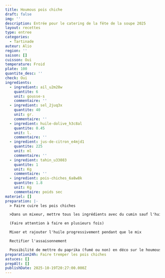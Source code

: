 ```yaml
---
title: Houmous pois chiche
draft: false
img: ''
description: Entrée pour le catering de la fête de la soupe 2025
layout: recettes
type: entree
categories:
  - Tartinade
auteur: Alio
region: ''
saison: []
cuisson: Oui
temperature: Froid
plate: 100
quantite_desc: ''
check: Oui
ingredients:
  - ingredient: ail_u2m28w
    quantite: 6
    unit: gousse·s
    commentaire: ''
  - ingredient: sel_2juq3x
    quantite: 40
    unit: gr.
    commentaire: ''
  - ingredient: huile-dolive_h3c8al
    quantite: 0.45
    unit: l.
    commentaire: ''
  - ingredient: jus-de-citron_e4mjd1
    quantite: 225
    unit: ml
    commentaire: ''
  - ingredient: tahin_u33083
    quantite: 1
    unit: Kg
    commentaire: ''
  - ingredient: pois-chiches_6a8w8k
    quantite: 1.8
    unit: Kg
    commentaire: poids sec
materiel: []
preparation: |-
  > Faire cuire les pois chiches

  >Dans un mixeur, mettre tous les ingrédients avec du cumin sauf l'huile 

  (Faire attention à faire en plusieurs fois)

  Mixer et rajouter l'huile progressivement pendant que le mix

  Rectifier l'assaisonnement

  Possibilité de mettre du paprika (fumé ou non) en déco sur le houmous
preparation24h: Faire tremper les pois chiches
astuces: []
prepAlt: []
publishDate: 2025-10-19T20:27:00.000Z
---
```


